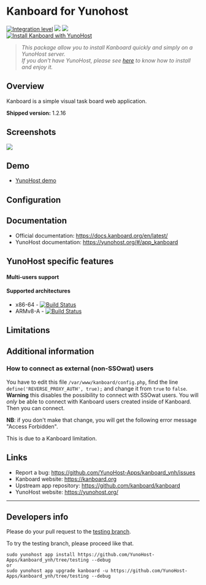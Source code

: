# Kanboard for Yunohost

[![Integration level](https://dash.yunohost.org/integration/kanboard.svg)](https://dash.yunohost.org/appci/app/kanboard) ![](https://ci-apps.yunohost.org/ci/badges/kanboard.status.svg) ![](https://ci-apps.yunohost.org/ci/badges/kanboard.maintain.svg)  
[![Install Kanboard with YunoHost](https://install-app.yunohost.org/install-with-yunohost.png)](https://install-app.yunohost.org/?app=kanboard)

> *This package allow you to install Kanboard quickly and simply on a YunoHost server.  
If you don't have YunoHost, please see [here](https://yunohost.org/#/install) to know how to install and enjoy it.*

## Overview
Kanboard is a simple visual task board web application.

**Shipped version:** 1.2.16

## Screenshots

![](https://kanboard.org/assets/img/board.png)

## Demo

* [YunoHost demo](https://demo.yunohost.org/dokuwiki/)

## Configuration

## Documentation

 * Official documentation: https://docs.kanboard.org/en/latest/
 * YunoHost documentation: https://yunohost.org/#/app_kanboard

## YunoHost specific features

#### Multi-users support

#### Supported architectures

* x86-64 - [![Build Status](https://ci-apps.yunohost.org/ci/logs/kanboard%20%28Apps%29.svg)](https://ci-apps.yunohost.org/ci/apps/kanboard/)
* ARMv8-A - [![Build Status](https://ci-apps-arm.yunohost.org/ci/logs/kanboard%20%28Apps%29.svg)](https://ci-apps-arm.yunohost.org/ci/apps/kanboard/)

## Limitations

## Additional information

### How to connect as external (non-SSOwat) users

You have to edit this file `/var/www/kanboard/config.php`, find the line `define('REVERSE_PROXY_AUTH', true);` and change it from `true` to `false`.
**Warning** this disables the possibility to connect with SSOwat users. You will *only* be able to connect with Kanboard users created inside of Kanboard.
Then you can connect.

**NB**: if you don't make that change, you will get the following error message "Access Forbidden".

This is due to a Kanboard limitation.

## Links

 * Report a bug: https://github.com/YunoHost-Apps/kanboard_ynh/issues
 * Kanboard website: https://kanboard.org
 * Upstream app repository: https://github.com/kanboard/kanboard
 * YunoHost website: https://yunohost.org/

---

## Developers info

Please do your pull request to the [testing branch](https://github.com/YunoHost-Apps/kanboard_ynh/tree/testing).

To try the testing branch, please proceed like that.
```
sudo yunohost app install https://github.com/YunoHost-Apps/kanboard_ynh/tree/testing --debug
or
sudo yunohost app upgrade kanboard -u https://github.com/YunoHost-Apps/kanboard_ynh/tree/testing --debug
```

